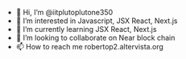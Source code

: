 - 👋 Hi, I’m @iitplutoplutone350
- 👀 I’m interested in Javascript, JSX React, Next.js
- 🌱 I’m currently learning JSX React, Next.js
- 💞️ I’m looking to collaborate on Near block chain
- 📫 How to reach me robertop2.altervista.org

<!---
iitplutoplutone350/iitplutoplutone350 is a ✨ special ✨ repository because its `README.md` (this file) appears on your GitHub profile.
You can click the Preview link to take a look at your changes.
--->
